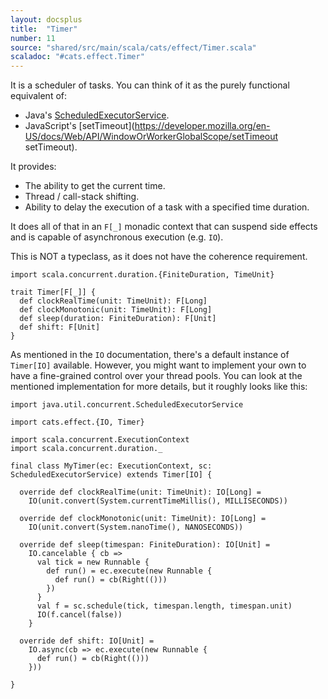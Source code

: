 ```yaml
---
layout: docsplus
title:  "Timer"
number: 11
source: "shared/src/main/scala/cats/effect/Timer.scala"
scaladoc: "#cats.effect.Timer"
---
```


It is a scheduler of tasks. You can think of it as the purely functional equivalent of:

- Java's [ScheduledExecutorService](https://docs.oracle.com/javase/9/docs/api/java/util/concurrent/ScheduledExecutorService.html).
- JavaScript's [setTimeout](https://developer.mozilla.org/en-US/docs/Web/API/WindowOrWorkerGlobalScope/setTimeout setTimeout).

It provides:

- The ability to get the current time.
- Thread / call-stack shifting.
- Ability to delay the execution of a task with a specified time duration.

It does all of that in an `F[_]` monadic context that can suspend side effects and is capable of asynchronous execution (e.g. `IO`).

This is NOT a typeclass, as it does not have the coherence requirement.

```tut:book:silent
import scala.concurrent.duration.{FiniteDuration, TimeUnit}

trait Timer[F[_]] {
  def clockRealTime(unit: TimeUnit): F[Long]
  def clockMonotonic(unit: TimeUnit): F[Long]
  def sleep(duration: FiniteDuration): F[Unit]
  def shift: F[Unit]
}
```

As mentioned in the `IO` documentation, there's a default instance of `Timer[IO]` available. However, you might want to implement your own to have a fine-grained control over your thread pools. You can look at the mentioned implementation for more details, but it roughly looks like this:

```tut:book
import java.util.concurrent.ScheduledExecutorService

import cats.effect.{IO, Timer}

import scala.concurrent.ExecutionContext
import scala.concurrent.duration._

final class MyTimer(ec: ExecutionContext, sc: ScheduledExecutorService) extends Timer[IO] {

  override def clockRealTime(unit: TimeUnit): IO[Long] =
    IO(unit.convert(System.currentTimeMillis(), MILLISECONDS))

  override def clockMonotonic(unit: TimeUnit): IO[Long] =
    IO(unit.convert(System.nanoTime(), NANOSECONDS))

  override def sleep(timespan: FiniteDuration): IO[Unit] =
    IO.cancelable { cb =>
      val tick = new Runnable {
        def run() = ec.execute(new Runnable {
          def run() = cb(Right(()))
        })
      }
      val f = sc.schedule(tick, timespan.length, timespan.unit)
      IO(f.cancel(false))
    }

  override def shift: IO[Unit] =
    IO.async(cb => ec.execute(new Runnable {
      def run() = cb(Right(()))
    }))

}
```
